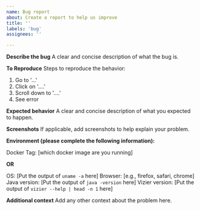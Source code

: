 ```yaml
---
name: Bug report
about: Create a report to help us improve
title: ''
labels: 'bug'
assignees: ''

---
```


**Describe the bug**
A clear and concise description of what the bug is.

**To Reproduce**
Steps to reproduce the behavior:
1. Go to '...'
2. Click on '....'
3. Scroll down to '....'
4. See error

**Expected behavior**
A clear and concise description of what you expected to happen.

**Screenshots**
If applicable, add screenshots to help explain your problem.

**Environment (please complete the following information):**

Docker Tag: [which docker image are you running]

**OR**

OS: [Put the output of `uname -a` here]
Browser: [e.g., firefox, safari, chrome]
Java version: [Put the output of `java -version` here]
Vizier version: [Put the output of `vizier --help | head -n 1` here]

**Additional context**
Add any other context about the problem here.
